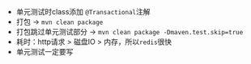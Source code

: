 - 单元测试时class添加 `@Transactional`注解
- 打包 -> `mvn clean package `
- 打包跳过单元测试部分 ->  `mvn clean package -Dmaven.test.skip=true`
- 耗时：http请求 > 磁盘IO > 内存，所以`redis`很快
- 单元测试一定要写